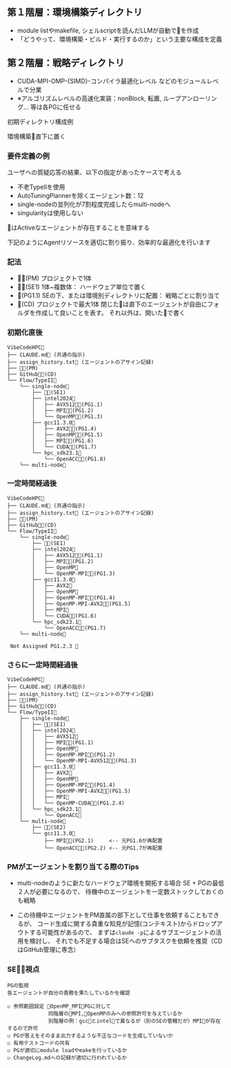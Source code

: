 ## 第１階層：環境構築ディレクトリ
- module listやmakefile, シェルscriptを読んだLLMが自動で📂を作成
- 「どうやって、環境構築・ビルド・実行するのか」という主要な構成を定義

## 第２階層：戦略ディレクトリ
- CUDA-MPI-OMP-{SIMD}-コンパイラ最適化レベル などのモジュールレベルで分業
- ※アルゴリズムレベルの高速化実装：nonBlock, 転置, ループアンローリング… 等は各PGに任せる

初期ディレクトリ構成例

環境構築📁直下に置く

### 要件定義の例
ユーザへの質疑応答の結果、以下の指定があったケースで考える
- 不老TypeIIを使用
- AutoTuningPlannerを除くエージェント数：12
- single-nodeの並列化が7割程度完成したらmulti-nodeへ
- singularityは使用しない


🤖はActiveなエージェントが存在することを意味する

下記のようにAgentリソースを適切に割り振り、効率的な最適化を行います

### 記法
- 🤖🥇(PM) プロジェクトで1体
- 🤖🥈(SE1) 1体~複数体： ハードウェア単位で置く
- 🤖(PG1.1) SEの下、または環境別ディレクトリに配置： 戦略ごとに割り当て
- 🤖(CD) プロジェクトで最大1体
閉じた📁は直下のエージェントが自由にフォルダを作成して良いことを表す。
それ以外は、開いた📂で書く


### 初期化直後
```
VibeCodeHPC📂
├── CLAUDE.md📄 (共通の指示)
├── assign_history.txt📄 (エージェントのアサイン記録)
├── 🤖🥇(PM)
├── GitHub📁🤖(CD)
└── Flow/TypeII📂
    └── single-node📂
        ├── 🤖🥈(SE1)
        ├── intel2024📂
        │   ├── AVX512📁🤖(PG1.1)
        │   ├── MPI📁🤖(PG1.2)
        │   └── OpenMP📁🤖(PG1.3)
        ├── gcc11.3.0📂
        │   ├── AVX2📁🤖(PG1.4)
        │   ├── OpenMP📁🤖(PG1.5)
        │   ├── MPI📁🤖(PG1.6)
        │   └── CUDA📁🤖(PG1.7)
        └── hpc_sdk23.1📂
            └── OpenACC📁🤖(PG1.8)
    └── multi-node📂
```


### 一定時間経過後
```
VibeCodeHPC📂
├── CLAUDE.md📄 (共通の指示)
├── assign_history.txt📄 (エージェントのアサイン記録)
├── 🤖🥇(PM)
├── GitHub📁🤖(CD)
└── Flow/TypeII📂
    └── single-node📂
        ├── 🤖🥈(SE1)
        ├── intel2024📂
        │   ├── AVX512📁🤖(PG1.1)
        │   ├── MPI📁🤖(PG1.2)
        │   ├── OpenMP📁
        │   └── OpenMP-MPI📁🤖(PG1.3)
        ├── gcc11.3.0📂
        │   ├── AVX2📁
        │   ├── OpenMP📁
        │   ├── OpenMP-MPI📁🤖(PG1.4)
        │   ├── OpenMP-MPI-AVX2📁🤖(PG1.5)
        │   ├── MPI📁
        │   └── CUDA📁🤖(PG1.6)
        └── hpc_sdk23.1📂
            └── OpenACC📁🤖(PG1.7)
    └── multi-node📂

 Not Assigned PG1.2.3 🤖
```


### さらに一定時間経過後
```
VibeCodeHPC📂
├── CLAUDE.md📄 (共通の指示)
├── assign_history.txt📄 (エージェントのアサイン記録)
├── 🤖🥇(PM)
├── GitHub📁🤖(CD)
└── Flow/TypeII📂
    ├── single-node📂
    │   ├── 🤖🥈(SE1)
    │   ├── intel2024📂
    │   │   ├── AVX512📁
    │   │   ├── MPI📁🤖(PG1.1)
    │   │   ├── OpenMP📁
    │   │   ├── OpenMP-MPI📁🤖(PG1.2)
    │   │   └── OpenMP-MPI-AVX512📁🤖(PG1.3)
    │   ├── gcc11.3.0📂
    │   │   ├── AVX2📁
    │   │   ├── OpenMP📁
    │   │   ├── OpenMP-MPI📁🤖(PG1.4)
    │   │   ├── OpenMP-MPI-AVX2📁🤖(PG1.5)
    │   │   ├── MPI📁 
    │   │   └── OpenMP-CUDA📁🤖(PG1.2.4)
    │   └── hpc_sdk23.1📂
    │       └── OpenACC📁
    └── multi-node📂
        ├── 🤖🥈(SE2)
        └── gcc11.3.0📂
            ├── MPI📁🤖(PG2.1)     <-- 元PG1.6が再配置
            └── OpenACC📁🤖(PG2.2) <-- 元PG1.7が再配置
```

### PMがエージェントを割り当てる際のTips
- multi-nodeのように新たなハードウェア環境を開拓する場合
SE + PGの最低２人が必要になるので、
待機中のエージェントを一定数ストックしておくのも戦略

- この待機中エージェントをPM直属の部下として仕事を依頼することもできるが、
コード生成に関する貴重な知見が記憶(コンテキスト)からドロップアウトする可能性があるので、
まずは`claude -p`によるサブエージェントの活用を検討し、
それでも不足する場合はSEへのサブタスクを依頼を推奨（CDはGitHub管理に専念）


### SE🤖🥈視点
```
PGの監視
各エージェントが自分の責務を果たしているかを確認

☑ 参照範囲設定 📁OpenMP_MPI🤖PGに対して
　　　　　　　　同階層の📁MPI,📁OpenMPのみへの参照許可を与えているか
　　　　　　　　別階層の例：gcc📂とintel📂で異なるが（別のSEの管轄だが）MPI📁が存在するので許可
☑ PGが答えをそのまま出力するような不正なコードを生成していないか
☑ 有用テストコードの共有
☑ PGが適切にmodule loadやmakeを行っているか
☑ ChangeLog.mdへの記録が適切に行われているか
```
